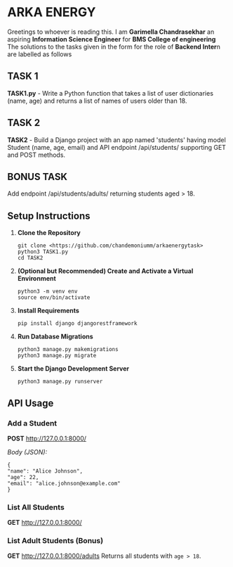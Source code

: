 # ARKA ENERGY 
Greetings to whoever is reading this.
I am **Garimella Chandrasekhar** an aspiring **Information Science Engineer** for **BMS College of engineering**
The solutions to the tasks given in the form for the role of **Backend Inter**n are labelled as follows 
## TASK 1
**TASK1.py** - Write a Python function that takes a list of user dictionaries (name, age) and returns a list of names of users older than 18.
## TASK 2
**TASK2** - Build a Django project with an app named 'students' having model Student (name, age, email) and API endpoint /api/students/ supporting GET and POST methods. 
## BONUS TASK
Add endpoint /api/students/adults/ returning students aged > 18. 
## Setup Instructions

1. **Clone the Repository**
    ```
    git clone <https://github.com/chandemoniumm/arkaenergytask>
    python3 TASK1.py
    cd TASK2
    ```

2. **(Optional but Recommended) Create and Activate a Virtual Environment**
    ```
    python3 -m venv env
    source env/bin/activate
    ```

3. **Install Requirements**
    ```
    pip install django djangorestframework
    ```

4. **Run Database Migrations**
    ```
    python3 manage.py makemigrations
    python3 manage.py migrate
    ```

5. **Start the Django Development Server**
    ```
    python3 manage.py runserver
    ```
## API Usage

### Add a Student

**POST**  http://127.0.0.1:8000/

*Body (JSON):*
```
{
"name": "Alice Johnson",
"age": 22,
"email": "alice.johnson@example.com"
}
```

### List All Students

**GET** http://127.0.0.1:8000/

### List Adult Students (Bonus)

**GET**  http://127.0.0.1:8000/adults 
Returns all students with `age > 18`.
